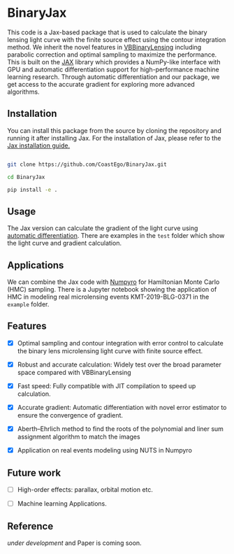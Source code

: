 # BinaryJax

This code is a Jax-based package that is used to calculate the binary lensing light curve with the finite source effect using the contour integration method.  We inherit the novel features in <a href='https://github.com/valboz/VBBinaryLensing'>VBBinaryLensing</a> including parabolic correction and optimal sampling to maximize the performance. This is built on the <a href='https://github.com/google/jax'>JAX</a> library which provides a NumPy-like interface with GPU and automatic differentiation support for high-performance machine learning research. Through automatic differentiation and our package, we get access to the accurate gradient for exploring more advanced algorithms. 
## Installation

You can install this package from the source by cloning the repository and running it after installing Jax. For the installation of Jax, please refer to the <a href='https://github.com/google/jax#installation'>Jax installation guide. </a>

``` bash 

git clone https://github.com/CoastEgo/BinaryJax.git

cd BinaryJax

pip install -e .

```
## Usage

The Jax version can calculate the gradient of the light curve using <a href='https://jax.readthedocs.io/en/latest/notebooks/autodiff_cookbook.html'>automatic differentiation</a>.
There are examples in the ```test``` folder which show the light curve and gradient calculation.

## Applications

We can combine the Jax code with <a href='https://github.com/pyro-ppl/numpyro'>Numpyro</a> for Hamiltonian Monte Carlo (HMC) sampling. There is a Jupyter notebook showing the application of HMC in modeling real microlensing events KMT-2019-BLG-0371 in the `example` folder.
## Features

- [x] Optimal sampling and contour integration with error control to calculate the binary lens microlensing light curve with finite source effect.
- [x] Robust and accurate calculation: Widely test over the broad parameter space compared with VBBinaryLensing
- [x] Fast speed: Fully compatible with JIT compilation to speed up calculation. 
- [x] Accurate gradient: Automatic differentiation with novel error estimator to ensure the convergence of gradient. 
- [x] Aberth–Ehrlich method to find the roots of the polynomial and liner sum assignment algorithm to match the images
- [x] Application on real events modeling using NUTS in Numpyro

  

## Future work

- [ ] High-order effects: parallax, orbital motion etc.
- [ ] Machine learning Applications.

  

## Reference

*under development* and Paper is coming soon.